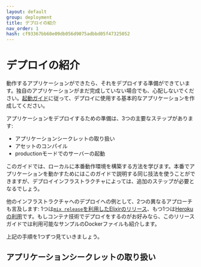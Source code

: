 ```yaml
---
layout: default
group: deployment
title: デプロイの紹介
nav_order: 1
hash: cf93367bb60e09db056d9075adbbd05f47325052
---
```

# デプロイの紹介

動作するアプリケーションができたら、それをデプロイする準備ができています。独自のアプリケーションがまだ完成していない場合でも、心配しないでください。[起動ガイド](./../up_and_running.html)に従って、デプロイに使用する基本的なアプリケーションを作成してください。

アプリケーションをデプロイするための準備は、3つの主要なステップがあります:

  * アプリケーションシークレットの取り扱い
  * アセットのコンパイル
  * productionモードでのサーバーの起動

このガイドでは、ローカルに本番動作環境を構築する方法を学びます。本番でアプリケーションを動かすためにはこのガイドで説明する同じ技法を使うことができますが、デプロイインフラストラクチャによっては、追加のステップが必要となるでしょう。

他のインフラストラクチャへのデプロイへの例として、2つの異なるアプローチも言及します: 1つは[`mix release`を利用したElixirのリリース](releases.html)、もつ1つは[Herokuの利用](heroku.html)です。もしコンテナ技術でデプロイをするのがお好みなら、このリリースガイドでは利用可能なサンプルのDockerファイルも紹介します。

上記の手順を1つずつ見ていきましょう。

## アプリケーションシークレットの取り扱い

すべてのPhoenixアプリケーションは、たとえば、本番データベースのためのユーザーネームやパスワード、Phoenixが重要な情報の署名と暗号化に使用するシークレットなど、安全に保つ必要のあるデータがあります。一般的にはこれらを環境変数に保持しておいて、アプリケーションでそこから読み出すことが推奨されます。環境変数からシークレットとコンフィグを読み込む責務は、`config/prod.secret.exs`が持ちます。

したがって、関連する変数が正しく本番環境に設定されていることを確認する必要があります:

```console
$ mix phx.gen.secret
REALLY_LONG_SECRET
$ export SECRET_KEY_BASE=REALLY_LONG_SECRET
$ export DATABASE_URL=ecto://USER:PASS@HOST/database
```

これらの値をそのままコピーしてはいけません。`mix phx.gen.secret`の結果に従って、`SECRET_KEY_BASE`を設定してください。`DATABASE_URL`はデータベースアドレスに従って設定をしてください。

いくつのか理由により環境変数を使いたくない場合には、`config/prod.secret.exs`に直接、シークレットを書き込んでください。しかし、`config/prod.secret.exs`がバージョンコントロールシステムで取り扱われないように確認をしておいてください。

シークレット情報が適切で安全に設定できたので、アセットを構成してみましょう!

このステップに進む前に、少し準備が必要です。本番用にすべてを準備しているので、依存関係の解決とコンパイルをすることにより、環境のセットアップが必要です。

```console
$ mix deps.get --only prod
$ MIX_ENV=prod mix compile
```

## アセットのコンパイル

このステップは、Phoenixアプリケーション内で画像、JavaScript、スタイルシート等の静的アセットがある場合に必要となります。Phoenixの標準では、webpackを使っています。これについてこれから説明していきます。

静的アセットのコンパイルは2ステップで行います。

```console
$ npm run deploy --prefix ./assets
$ mix phx.digest
Check your digested files at "priv/static".
```

これだけです！ 最初のコマンドはアセットを構築し、2番目のコマンドはダイジェストとキャッシュマニフェストファイルを生成して、Phoenixが本番でアセットをすばやく提供できるようにします。

上記ステップの実行を忘れた場合には、Phoenixがエラーメッセージを吐き出すことを覚えておいてください:

```console
$ PORT=4001 MIX_ENV=prod mix phx.server
10:50:18.732 [info] Running MyApp.Endpoint with Cowboy on http://example.com
10:50:18.735 [error] Could not find static manifest at "my_app/_build/prod/lib/foo/priv/static/cache_manifest.json". Run "mix phx.digest" after building your static files or remove the configuration from "config/prod.exs".
```

エラーメッセージは非常に明確です。Phoenixが静的なマニフェストを見つけられなかったことを表しています。上記のコマンドを実行して修正するか、アセットを提供しないかまったく気にしない場合には、`config/prod.exs`から`cache_static_manifest`設定を削除してください。

## productionモードでのサーバーの起動

productionモードでPhoenixを開始するには、`mix phx.server`を実行する際に、`PORT`と`MIX_ENV`環境を設定しておく必要があります:

```console
$ PORT=4001 MIX_ENV=prod mix phx.server
10:59:19.136 [info] Running MyApp.Endpoint with Cowboy on http://example.com
```

デタッチモードを使うと、ターミナルを閉じたときにPhoenixサーバーを止めずに実行し続けるようになります:

```console
$ PORT=4001 MIX_ENV=prod elixir --erl "-detached" -S mix phx.server
```

エラーメッセージが表示された場合は、注意深く読んで、まだ対処方法が明確でない場合はバグレポートを確認してください。

IEx内でアプリケーションを動かすこともできます:

```console
$ PORT=4001 MIX_ENV=prod iex -S mix phx.server
10:59:19.136 [info] Running MyApp.Endpoint with Cowboy on http://example.com
```

## まとめ

前の節までは、Phoenixアプリケーションをデプロイするために必要な主要ステップを概説しました。実際には、最終的に独自のステップを追加することになります。たとえば、データベースを使用している場合、データベースを最新に保つため、サーバーを起動する前に`mix ecto.migrate`を実行したいでしょう。

全体として、ここに雛形として使用できるスクリプトを示しておきます:

```console
# Initial setup
$ mix deps.get --only prod
$ MIX_ENV=prod mix compile

# Compile assets
$ npm run deploy --prefix ./assets
$ mix phx.digest

# Custom tasks (like DB migrations)
$ MIX_ENV=prod mix ecto.migrate

# Finally run the server
$ PORT=4001 MIX_ENV=prod mix phx.server
```

以上です。次は[ElixirのリリースでPhoenixをデプロイする方法](releases.html) と [Herokuへデプロイする方法](heroku.html)を学ぶことができます。
